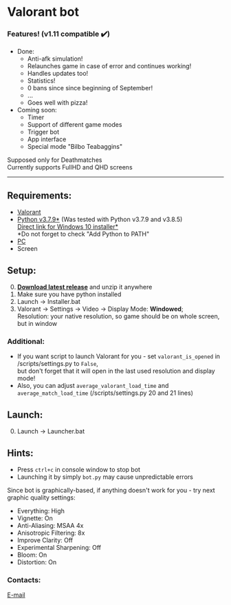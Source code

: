 # Valorant bot

### Features! (v1.11 compatible :heavy_check_mark:)
- Done:
    - Anti-afk simulation!
    - Relaunches game in case of error and continues working!
    - Handles updates too!
    - Statistics!
    - 0 bans since since beginning of September!
    - ...
    - Goes well with pizza!
- Coming soon:
    - Timer
    - Support of different game modes
    - Trigger bot
    - App interface
    - Special mode "Bilbo Teabaggins"


Supposed only for Deathmatches  
Currently supports FullHD and QHD screens

---

## Requirements:
- [Valorant](https://playvalorant.com/en-us/ "https://playvalorant.com/en-us/")
- [Python v3.7.9*](https://www.python.org/downloads/ "https://www.python.org/downloads/release/python-379/") 
(Was tested with Python v3.7.9 and v3.8.5)  
[Direct link for Windows 10 installer*](https://www.python.org/ftp/python/3.7.9/python-3.7.9-amd64.exe)  
*Do not forget to check "Add Python to PATH"
- [PC](https://downloadmoreram.com/ "Go on, do it")
- Screen

## Setup:
0. [**Download latest release**](https://github.com/sogoeslight/ValorantBot/archive/1.31.zip) and unzip it anywhere
1. Make sure you have python installed
2. Launch -> Installer.bat
3. Valorant -> Settings -> Video -> Display Mode: **Windowed**;  
Resolution: your native resolution, so game should be on whole screen, but in window  
### Additional:
- If you want script to launch Valorant for you - set `valorant_is_opened` in /scripts/settings.py to `False`,  
but don't forget that it will open in the last used resolution and display mode!
- Also, you can adjust `average_valorant_load_time` 
and `average_match_load_time` (/scripts/settings.py 20 and 21 lines)

## Launch:
0. Launch -> Launcher.bat

## Hints:
- Press `ctrl+c` in console window to stop bot
- Launching it by simply `bot.py` may cause unpredictable errors

Since bot is graphically-based, if anything doesn't work for you - try next graphic quality settings:
- Everything: High
- Vignette: On
- Anti-Aliasing: MSAA 4x
- Anisotropic Filtering: 8x
- Improve Clarity: Off
- Experimental Sharpening: Off
- Bloom: On
- Distortion: On 

### Contacts:
[E-mail](mailto:SoGoesLight@gmail.com)